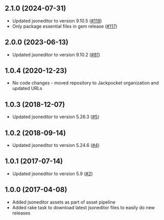 ## 2.1.0 (2024-07-31)

* Updated jsoneditor to version 9.10.5 ([#118](../../pull/118))
* Only package essential files in gem release ([#117](../../pull/117))

## 2.0.0 (2023-06-13)

* Updated jsoneditor to version 9.10.2 ([#81](../../pull/81))

## 1.0.4 (2020-12-23)

* No code changes - moved repository to Jackpocket organization and updated URLs

## 1.0.3 (2018-12-07)

* Updated jsoneditor to version 5.26.3 ([#5](../../pull/5))

## 1.0.2 (2018-09-14)

* Updated jsoneditor to version 5.24.6 ([#4](../../pull/4))

## 1.0.1 (2017-07-14)

* Updated jsoneditor to version 5.9 ([#2](../../pull/2))

## 1.0.0 (2017-04-08)

* Added jsoneditor assets as part of asset pipeline
* Added rake task to download latest jsoneditor files to easily do new releases
